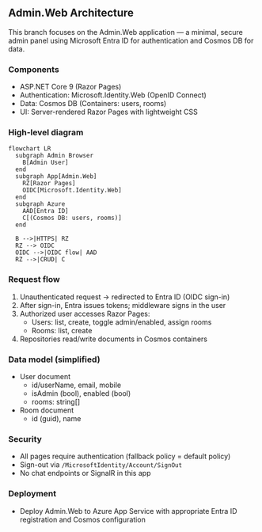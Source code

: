 ## Admin.Web Architecture

This branch focuses on the Admin.Web application — a minimal, secure admin panel using Microsoft Entra ID for authentication and Cosmos DB for data.

### Components
- ASP.NET Core 9 (Razor Pages)
- Authentication: Microsoft.Identity.Web (OpenID Connect)
- Data: Cosmos DB (Containers: users, rooms)
- UI: Server-rendered Razor Pages with lightweight CSS

### High-level diagram

```mermaid
flowchart LR
  subgraph Admin Browser
    B[Admin User]
  end
  subgraph App[Admin.Web]
    RZ[Razor Pages]
    OIDC[Microsoft.Identity.Web]
  end
  subgraph Azure
    AAD[Entra ID]
    C[(Cosmos DB: users, rooms)]
  end

  B -->|HTTPS| RZ
  RZ --> OIDC
  OIDC -->|OIDC flow| AAD
  RZ -->|CRUD| C
```

### Request flow
1. Unauthenticated request → redirected to Entra ID (OIDC sign-in)
2. After sign-in, Entra issues tokens; middleware signs in the user
3. Authorized user accesses Razor Pages:
   - Users: list, create, toggle admin/enabled, assign rooms
   - Rooms: list, create
4. Repositories read/write documents in Cosmos containers

### Data model (simplified)
- User document
  - id/userName, email, mobile
  - isAdmin (bool), enabled (bool)
  - rooms: string[]
- Room document
  - id (guid), name

### Security
- All pages require authentication (fallback policy = default policy)
- Sign-out via `/MicrosoftIdentity/Account/SignOut`
- No chat endpoints or SignalR in this app

### Deployment
- Deploy Admin.Web to Azure App Service with appropriate Entra ID registration and Cosmos configuration

